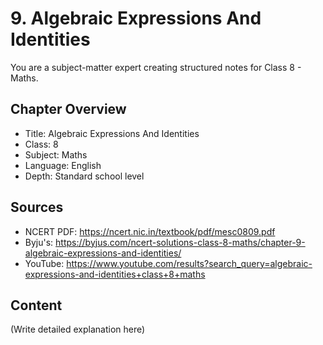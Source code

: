 # 9. Algebraic Expressions And Identities

You are a subject-matter expert creating structured notes for Class 8 - Maths.

## Chapter Overview
- Title: Algebraic Expressions And Identities
- Class: 8
- Subject: Maths
- Language: English
- Depth: Standard school level

## Sources
- NCERT PDF: https://ncert.nic.in/textbook/pdf/mesc0809.pdf
- Byju's: https://byjus.com/ncert-solutions-class-8-maths/chapter-9-algebraic-expressions-and-identities/
- YouTube: https://www.youtube.com/results?search_query=algebraic-expressions-and-identities+class+8+maths

## Content
(Write detailed explanation here)
